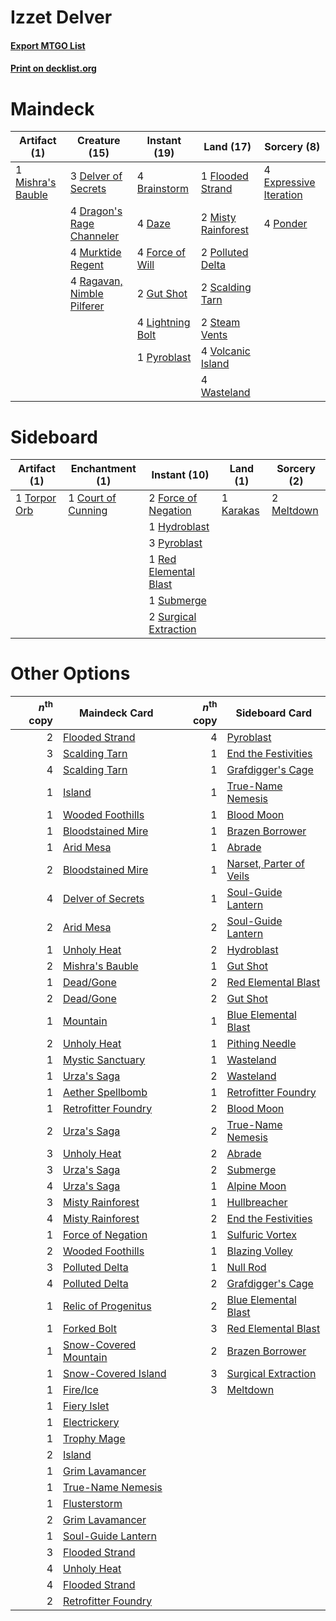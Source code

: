 # Izzet Delver

#### [Export MTGO List](../collection/Izzet%20Delver/Izzet%20Delver.txt)
#### [Print on decklist.org](http://decklist.org/?deckmain=4%09Brainstorm%0A4%09Daze%0A3%09Delver%20of%20Secrets%0A4%09Dragon's%20Rage%20Channeler%0A4%09Expressive%20Iteration%0A1%09Flooded%20Strand%0A4%09Force%20of%20Will%0A2%09Gut%20Shot%0A4%09Lightning%20Bolt%0A1%09Mishra's%20Bauble%0A2%09Misty%20Rainforest%0A4%09Murktide%20Regent%0A2%09Polluted%20Delta%0A4%09Ponder%0A1%09Pyroblast%0A4%09Ragavan,%20Nimble%20Pilferer%0A2%09Scalding%20Tarn%0A2%09Steam%20Vents%0A4%09Volcanic%20Island%0A4%09Wasteland&deckside=1%09Court%20of%20Cunning%0A2%09Force%20of%20Negation%0A1%09Hydroblast%0A1%09Karakas%0A2%09Meltdown%0A3%09Pyroblast%0A1%09Red%20Elemental%20Blast%0A1%09Submerge%0A2%09Surgical%20Extraction%0A1%09Torpor%20Orb)
# Maindeck

|                                        Artifact (1)                                        |                                            Creature (15)                                            |                                      Instant (19)                                      |                                          Land (17)                                          |                                           Sorcery (8)                                           |
|--------------------------------------------------------------------------------------------|-----------------------------------------------------------------------------------------------------|----------------------------------------------------------------------------------------|---------------------------------------------------------------------------------------------|-------------------------------------------------------------------------------------------------|
|1 [Mishra's Bauble](http://gatherer.wizards.com/Pages/Card/Details.aspx?multiverseid=122122)|3 [Delver of Secrets](http://gatherer.wizards.com/Pages/Card/Details.aspx?multiverseid=226749)       |4 [Brainstorm](http://gatherer.wizards.com/Pages/Card/Details.aspx?multiverseid=3897)   |1 [Flooded Strand](http://gatherer.wizards.com/Pages/Card/Details.aspx?multiverseid=405098)  |4 [Expressive Iteration](http://gatherer.wizards.com/Pages/Card/Details.aspx?multiverseid=513678)|
|                                                                                            |4 [Dragon's Rage Channeler](http://gatherer.wizards.com/Pages/Card/Details.aspx?multiverseid=522197) |4 [Daze](http://gatherer.wizards.com/Pages/Card/Details.aspx?multiverseid=189255)       |2 [Misty Rainforest](http://gatherer.wizards.com/Pages/Card/Details.aspx?multiverseid=405102)|4 [Ponder](http://gatherer.wizards.com/Pages/Card/Details.aspx?multiverseid=451051)              |
|                                                                                            |4 [Murktide Regent](http://gatherer.wizards.com/Pages/Card/Details.aspx?multiverseid=522128)         |4 [Force of Will](http://gatherer.wizards.com/Pages/Card/Details.aspx?multiverseid=3107)|2 [Polluted Delta](http://gatherer.wizards.com/Pages/Card/Details.aspx?multiverseid=405104)  |                                                                                                 |
|                                                                                            |4 [Ragavan, Nimble Pilferer](http://gatherer.wizards.com/Pages/Card/Details.aspx?multiverseid=522214)|2 [Gut Shot](http://gatherer.wizards.com/Pages/Card/Details.aspx?multiverseid=397673)   |2 [Scalding Tarn](http://gatherer.wizards.com/Pages/Card/Details.aspx?multiverseid=405107)   |                                                                                                 |
|                                                                                            |                                                                                                     |4 [Lightning Bolt](http://gatherer.wizards.com/Pages/Card/Details.aspx?multiverseid=806)|2 [Steam Vents](http://gatherer.wizards.com/Pages/Card/Details.aspx?multiverseid=405109)     |                                                                                                 |
|                                                                                            |                                                                                                     |1 [Pyroblast](http://gatherer.wizards.com/Pages/Card/Details.aspx?multiverseid=4083)    |4 [Volcanic Island](http://gatherer.wizards.com/Pages/Card/Details.aspx?multiverseid=887)    |                                                                                                 |
|                                                                                            |                                                                                                     |                                                                                        |4 [Wasteland](http://gatherer.wizards.com/Pages/Card/Details.aspx?multiverseid=413790)       |                                                                                                 |


# Sideboard

|                                     Artifact (1)                                      |                                       Enchantment (1)                                       |                                          Instant (10)                                          |                                      Land (1)                                      |                                    Sorcery (2)                                     |
|---------------------------------------------------------------------------------------|---------------------------------------------------------------------------------------------|------------------------------------------------------------------------------------------------|------------------------------------------------------------------------------------|------------------------------------------------------------------------------------|
|1 [Torpor Orb](http://gatherer.wizards.com/Pages/Card/Details.aspx?multiverseid=233069)|1 [Court of Cunning](http://gatherer.wizards.com/Pages/Card/Details.aspx?multiverseid=497583)|2 [Force of Negation](http://gatherer.wizards.com/Pages/Card/Details.aspx?multiverseid=464001)  |1 [Karakas](http://gatherer.wizards.com/Pages/Card/Details.aspx?multiverseid=413782)|2 [Meltdown](http://gatherer.wizards.com/Pages/Card/Details.aspx?multiverseid=10466)|
|                                                                                       |                                                                                             |1 [Hydroblast](http://gatherer.wizards.com/Pages/Card/Details.aspx?multiverseid=3915)           |                                                                                    |                                                                                    |
|                                                                                       |                                                                                             |3 [Pyroblast](http://gatherer.wizards.com/Pages/Card/Details.aspx?multiverseid=4083)            |                                                                                    |                                                                                    |
|                                                                                       |                                                                                             |1 [Red Elemental Blast](http://gatherer.wizards.com/Pages/Card/Details.aspx?multiverseid=814)   |                                                                                    |                                                                                    |
|                                                                                       |                                                                                             |1 [Submerge](http://gatherer.wizards.com/Pages/Card/Details.aspx?multiverseid=21296)            |                                                                                    |                                                                                    |
|                                                                                       |                                                                                             |2 [Surgical Extraction](http://gatherer.wizards.com/Pages/Card/Details.aspx?multiverseid=397706)|                                                                                    |                                                                                    |


# Other Options

|*n*<sup>th</sup> copy|                                         Maindeck Card                                          |*n*<sup>th</sup> copy|                                          Sideboard Card                                          |
|--------------------:|------------------------------------------------------------------------------------------------|--------------------:|--------------------------------------------------------------------------------------------------|
|                    2|[Flooded Strand](http://gatherer.wizards.com/Pages/Card/Details.aspx?multiverseid=405098)       |                    4|[Pyroblast](http://gatherer.wizards.com/Pages/Card/Details.aspx?multiverseid=4083)                |
|                    3|[Scalding Tarn](http://gatherer.wizards.com/Pages/Card/Details.aspx?multiverseid=405107)        |                    1|[End the Festivities](http://gatherer.wizards.com/Pages/Card/Details.aspx?multiverseid=541010)    |
|                    4|[Scalding Tarn](http://gatherer.wizards.com/Pages/Card/Details.aspx?multiverseid=405107)        |                    1|[Grafdigger's Cage](http://gatherer.wizards.com/Pages/Card/Details.aspx?multiverseid=278452)      |
|                    1|[Island](http://gatherer.wizards.com/Pages/Card/Details.aspx?multiverseid=439857)               |                    1|[True-Name Nemesis](http://gatherer.wizards.com/Pages/Card/Details.aspx?multiverseid=446104)      |
|                    1|[Wooded Foothills](http://gatherer.wizards.com/Pages/Card/Details.aspx?multiverseid=405116)     |                    1|[Blood Moon](http://gatherer.wizards.com/Pages/Card/Details.aspx?multiverseid=45386)              |
|                    1|[Bloodstained Mire](http://gatherer.wizards.com/Pages/Card/Details.aspx?multiverseid=405094)    |                    1|[Brazen Borrower](http://gatherer.wizards.com/Pages/Card/Details.aspx?multiverseid=473001)        |
|                    1|[Arid Mesa](http://gatherer.wizards.com/Pages/Card/Details.aspx?multiverseid=405092)            |                    1|[Abrade](http://gatherer.wizards.com/Pages/Card/Details.aspx?multiverseid=430772)                 |
|                    2|[Bloodstained Mire](http://gatherer.wizards.com/Pages/Card/Details.aspx?multiverseid=405094)    |                    1|[Narset, Parter of Veils](http://gatherer.wizards.com/Pages/Card/Details.aspx?multiverseid=460988)|
|                    4|[Delver of Secrets](http://gatherer.wizards.com/Pages/Card/Details.aspx?multiverseid=226749)    |                    1|[Soul-Guide Lantern](http://gatherer.wizards.com/Pages/Card/Details.aspx?multiverseid=476488)     |
|                    2|[Arid Mesa](http://gatherer.wizards.com/Pages/Card/Details.aspx?multiverseid=405092)            |                    2|[Soul-Guide Lantern](http://gatherer.wizards.com/Pages/Card/Details.aspx?multiverseid=476488)     |
|                    1|[Unholy Heat](http://gatherer.wizards.com/Pages/Card/Details.aspx?multiverseid=522221)          |                    2|[Hydroblast](http://gatherer.wizards.com/Pages/Card/Details.aspx?multiverseid=3915)               |
|                    2|[Mishra's Bauble](http://gatherer.wizards.com/Pages/Card/Details.aspx?multiverseid=122122)      |                    1|[Gut Shot](http://gatherer.wizards.com/Pages/Card/Details.aspx?multiverseid=397673)               |
|                    1|[Dead/Gone](http://gatherer.wizards.com/Pages/Card/Details.aspx?multiverseid=126419)            |                    2|[Red Elemental Blast](http://gatherer.wizards.com/Pages/Card/Details.aspx?multiverseid=814)       |
|                    2|[Dead/Gone](http://gatherer.wizards.com/Pages/Card/Details.aspx?multiverseid=126419)            |                    2|[Gut Shot](http://gatherer.wizards.com/Pages/Card/Details.aspx?multiverseid=397673)               |
|                    1|[Mountain](http://gatherer.wizards.com/Pages/Card/Details.aspx?multiverseid=439859)             |                    1|[Blue Elemental Blast](http://gatherer.wizards.com/Pages/Card/Details.aspx?multiverseid=694)      |
|                    2|[Unholy Heat](http://gatherer.wizards.com/Pages/Card/Details.aspx?multiverseid=522221)          |                    1|[Pithing Needle](http://gatherer.wizards.com/Pages/Card/Details.aspx?multiverseid=129526)         |
|                    1|[Mystic Sanctuary](http://gatherer.wizards.com/Pages/Card/Details.aspx?multiverseid=473209)     |                    1|[Wasteland](http://gatherer.wizards.com/Pages/Card/Details.aspx?multiverseid=413790)              |
|                    1|[Urza's Saga](http://gatherer.wizards.com/Pages/Card/Details.aspx?multiverseid=522335)          |                    2|[Wasteland](http://gatherer.wizards.com/Pages/Card/Details.aspx?multiverseid=413790)              |
|                    1|[Aether Spellbomb](http://gatherer.wizards.com/Pages/Card/Details.aspx?multiverseid=220525)     |                    1|[Retrofitter Foundry](http://gatherer.wizards.com/Pages/Card/Details.aspx?multiverseid=450658)    |
|                    1|[Retrofitter Foundry](http://gatherer.wizards.com/Pages/Card/Details.aspx?multiverseid=450658)  |                    2|[Blood Moon](http://gatherer.wizards.com/Pages/Card/Details.aspx?multiverseid=45386)              |
|                    2|[Urza's Saga](http://gatherer.wizards.com/Pages/Card/Details.aspx?multiverseid=522335)          |                    2|[True-Name Nemesis](http://gatherer.wizards.com/Pages/Card/Details.aspx?multiverseid=446104)      |
|                    3|[Unholy Heat](http://gatherer.wizards.com/Pages/Card/Details.aspx?multiverseid=522221)          |                    2|[Abrade](http://gatherer.wizards.com/Pages/Card/Details.aspx?multiverseid=430772)                 |
|                    3|[Urza's Saga](http://gatherer.wizards.com/Pages/Card/Details.aspx?multiverseid=522335)          |                    2|[Submerge](http://gatherer.wizards.com/Pages/Card/Details.aspx?multiverseid=21296)                |
|                    4|[Urza's Saga](http://gatherer.wizards.com/Pages/Card/Details.aspx?multiverseid=522335)          |                    1|[Alpine Moon](http://gatherer.wizards.com/Pages/Card/Details.aspx?multiverseid=447264)            |
|                    3|[Misty Rainforest](http://gatherer.wizards.com/Pages/Card/Details.aspx?multiverseid=405102)     |                    1|[Hullbreacher](http://gatherer.wizards.com/Pages/Card/Details.aspx?multiverseid=502308)           |
|                    4|[Misty Rainforest](http://gatherer.wizards.com/Pages/Card/Details.aspx?multiverseid=405102)     |                    2|[End the Festivities](http://gatherer.wizards.com/Pages/Card/Details.aspx?multiverseid=541010)    |
|                    1|[Force of Negation](http://gatherer.wizards.com/Pages/Card/Details.aspx?multiverseid=464001)    |                    1|[Sulfuric Vortex](http://gatherer.wizards.com/Pages/Card/Details.aspx?multiverseid=382379)        |
|                    2|[Wooded Foothills](http://gatherer.wizards.com/Pages/Card/Details.aspx?multiverseid=405116)     |                    1|[Blazing Volley](http://gatherer.wizards.com/Pages/Card/Details.aspx?multiverseid=426821)         |
|                    3|[Polluted Delta](http://gatherer.wizards.com/Pages/Card/Details.aspx?multiverseid=405104)       |                    1|[Null Rod](http://gatherer.wizards.com/Pages/Card/Details.aspx?multiverseid=383034)               |
|                    4|[Polluted Delta](http://gatherer.wizards.com/Pages/Card/Details.aspx?multiverseid=405104)       |                    2|[Grafdigger's Cage](http://gatherer.wizards.com/Pages/Card/Details.aspx?multiverseid=278452)      |
|                    1|[Relic of Progenitus](http://gatherer.wizards.com/Pages/Card/Details.aspx?multiverseid=174824)  |                    2|[Blue Elemental Blast](http://gatherer.wizards.com/Pages/Card/Details.aspx?multiverseid=694)      |
|                    1|[Forked Bolt](http://gatherer.wizards.com/Pages/Card/Details.aspx?multiverseid=401702)          |                    3|[Red Elemental Blast](http://gatherer.wizards.com/Pages/Card/Details.aspx?multiverseid=814)       |
|                    1|[Snow-Covered Mountain](http://gatherer.wizards.com/Pages/Card/Details.aspx?multiverseid=121233)|                    2|[Brazen Borrower](http://gatherer.wizards.com/Pages/Card/Details.aspx?multiverseid=473001)        |
|                    1|[Snow-Covered Island](http://gatherer.wizards.com/Pages/Card/Details.aspx?multiverseid=121130)  |                    3|[Surgical Extraction](http://gatherer.wizards.com/Pages/Card/Details.aspx?multiverseid=397706)    |
|                    1|[Fire/Ice](http://gatherer.wizards.com/Pages/Card/Details.aspx?multiverseid=27165)              |                    3|[Meltdown](http://gatherer.wizards.com/Pages/Card/Details.aspx?multiverseid=10466)                |
|                    1|[Fiery Islet](http://gatherer.wizards.com/Pages/Card/Details.aspx?multiverseid=464187)          |                     |                                                                                                  |
|                    1|[Electrickery](http://gatherer.wizards.com/Pages/Card/Details.aspx?multiverseid=456219)         |                     |                                                                                                  |
|                    1|[Trophy Mage](http://gatherer.wizards.com/Pages/Card/Details.aspx?multiverseid=423715)          |                     |                                                                                                  |
|                    2|[Island](http://gatherer.wizards.com/Pages/Card/Details.aspx?multiverseid=439857)               |                     |                                                                                                  |
|                    1|[Grim Lavamancer](http://gatherer.wizards.com/Pages/Card/Details.aspx?multiverseid=430589)      |                     |                                                                                                  |
|                    1|[True-Name Nemesis](http://gatherer.wizards.com/Pages/Card/Details.aspx?multiverseid=446104)    |                     |                                                                                                  |
|                    1|[Flusterstorm](http://gatherer.wizards.com/Pages/Card/Details.aspx?multiverseid=228255)         |                     |                                                                                                  |
|                    2|[Grim Lavamancer](http://gatherer.wizards.com/Pages/Card/Details.aspx?multiverseid=430589)      |                     |                                                                                                  |
|                    1|[Soul-Guide Lantern](http://gatherer.wizards.com/Pages/Card/Details.aspx?multiverseid=476488)   |                     |                                                                                                  |
|                    3|[Flooded Strand](http://gatherer.wizards.com/Pages/Card/Details.aspx?multiverseid=405098)       |                     |                                                                                                  |
|                    4|[Unholy Heat](http://gatherer.wizards.com/Pages/Card/Details.aspx?multiverseid=522221)          |                     |                                                                                                  |
|                    4|[Flooded Strand](http://gatherer.wizards.com/Pages/Card/Details.aspx?multiverseid=405098)       |                     |                                                                                                  |
|                    2|[Retrofitter Foundry](http://gatherer.wizards.com/Pages/Card/Details.aspx?multiverseid=450658)  |                     |                                                                                                  |


